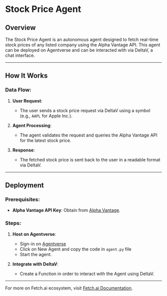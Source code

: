 # Stock Price Agent

## Overview
The Stock Price Agent is an autonomous agent designed to fetch real-time stock prices of any listed company using the Alpha Vantage API. This agent can be deployed on Agentverse and can be interacted with via DeltaV, a chat interface.

---

## How It Works

### Data Flow:
1. **User Request**:
   - The user sends a stock price request via DeltaV using a symbol (e.g., `AAPL` for Apple Inc.).
   
2. **Agent Processing**:
   - The agent validates the request and queries the Alpha Vantage API for the latest stock price.
   
3. **Response**:
   - The fetched stock price is sent back to the user in a readable format via DeltaV.

---

## Deployment
### Prerequisites:
- **Alpha Vantage API Key**: Obtain from [Alpha Vantage](https://www.alphavantage.co).

### Steps:
1. **Host on Agentverse**:
   - Sign-in on [Agentverse](https://agentverse.ai/)
   - Click on New Agent and copy the code in `agent.py` file
   - Start the agent.

3. **Integrate with DeltaV**:
   - Create a Function in order to interact with the Agent using DeltaV.

---

For more on Fetch.ai ecosystem, visit [Fetch.ai Documentation](https://fetch.ai/docs).


